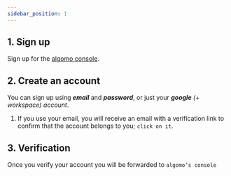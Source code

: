 ```yaml
---
sidebar_position: 1
---
```


## 1. Sign up

Sign up for the [algomo console](https://app.algomo.com/).

## 2. Create an account

You can sign up using **_email_** and **_password_**, or just your **_google_** _(+ workspace) account_.

1. If you use your email, you will receive an email with a verification link to confirm that the account belongs to you; `click on it`.

## 3. Verification

Once you verify your account you will be forwarded to `algomo’s console`
